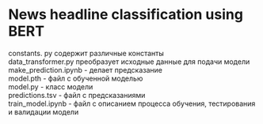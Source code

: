 # News headline classification using BERT

constants. py содержит различные константы  
data_transformer.py преобразует исходные данные для подачи модели  
make_prediction.ipynb - делает предсказание  
model.pth - файл с обученной моделью  
model.py - класс модели  
predictions.tsv - файл с предсказаниями  
train_model.ipynb - файл с описанием процесса обучения, тестирования и валидации модели

